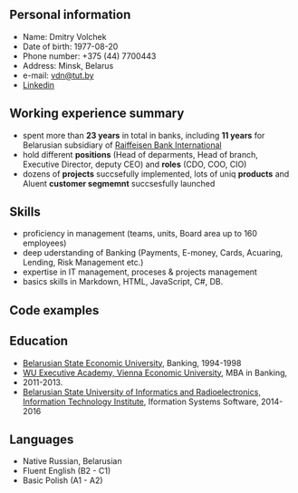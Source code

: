 ## Personal information

* Name: Dmitry Volchek
* Date of birth: 1977-08-20
* Phone number: +375 (44) 7700443 
* Address: Minsk, Belarus
* e-mail: vdn@tut.by
* [Linkedin](https://www.linkedin.com/in/дмитрий-волчек-317bb551)

## Working experience summary

* spent more than __23 years__ in total in banks, including __11 years__ for Belarusian subsidiary of [Raiffeisen Bank International](https://www.rbinternational.com/en/homepage.html)
* hold different __positions__ (Head of deparments, Head of branch, Executive Director, deputy CEO) and __roles__ (CDO, COO, CIO)
* dozens of __projects__ succsefully implemented, lots of uniq __products__ and Aluent __customer segmemnt__ succsesfully launched  

## Skills

* proficiency  in management (teams, units, Boаrd area up to 160 employees)
* deep uderstanding of Banking (Payments, E-money, Cards, Acuaring, Lending, Risk Management etc.)
* expertise in IT management, proceses & projects management
* basics skills in Markdown, HTML, JavaScript, C#, DB.    

## Code examples

## Education

* [Belarusian State Economic University](http://bseu.by/english/), Banking, 1994-1998
* [WU Executive Academy, Vienna Economic University](https://executiveacademy.at/en/university), MBA in Banking,
* 2011-2013.
* [Belarusian State University of Informatics and Radioelectronics, Information
Technology Institute](https://iti.bsuir.by), Iformation Systems Software, 2014-2016

## Languages

* Native Russian, Belarusian
* Fluent English (B2 - C1)
* Basic Polish (A1 - A2)

